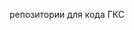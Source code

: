 репозитории для кода ГКС

<!---
gks-cakm-code/gks-cakm-code is a ✨ special ✨ repository because its `README.md` (this file) appears on your GitHub profile.
You can click the Preview link to take a look at your changes.
--->
